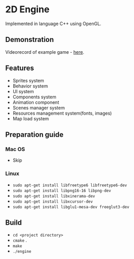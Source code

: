 # 2D Engine

Implemented in language C++ using OpenGL.

## Demonstration

Videorecord of example game - [here](https://drive.google.com/file/d/1iKzNWot9tIIyFhEboAMdo_MPsTa9somH/view?usp=sharing).  

## Features

- Sprites system  
- Behavior system  
- UI system  
- Components system  
- Animation component  
- Scenes manager system  
- Resources management system(fonts, images)  
- Map load system  

## Preparation guide

### Mac OS

- Skip

### Linux 

- `sudo apt-get install libfreetype6 libfreetype6-dev`
- `sudo apt-get install libpng16-16 libpng-dev`
- `sudo apt-get install libxinerama-dev`
- `sudo apt-get install libxcursor-dev`
- `sudo apt-get install libglu1-mesa-dev freeglut3-dev`

## Build

- `cd <project directory>`  
- `cmake` .  
- `make`  
- `./engine`  
